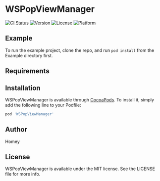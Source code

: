 # WSPopViewManager

[![CI Status](https://img.shields.io/travis/Homey/WSPopViewManager.svg?style=flat)](https://travis-ci.org/Homey/WSPopViewManager)
[![Version](https://img.shields.io/cocoapods/v/WSPopViewManager.svg?style=flat)](https://cocoapods.org/pods/WSPopViewManager)
[![License](https://img.shields.io/cocoapods/l/WSPopViewManager.svg?style=flat)](https://cocoapods.org/pods/WSPopViewManager)
[![Platform](https://img.shields.io/cocoapods/p/WSPopViewManager.svg?style=flat)](https://cocoapods.org/pods/WSPopViewManager)

## Example

To run the example project, clone the repo, and run `pod install` from the Example directory first.

## Requirements

## Installation

WSPopViewManager is available through [CocoaPods](https://cocoapods.org). To install
it, simply add the following line to your Podfile:

```ruby
pod 'WSPopViewManager'
```

## Author

Homey

## License

WSPopViewManager is available under the MIT license. See the LICENSE file for more info.
